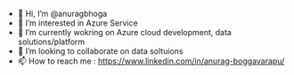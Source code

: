 - 👋 Hi, I’m @anuragbhoga
- 👀 I’m interested in Azure Service
- 🌱 I’m currently wokring on Azure cloud development, data solutions/platform
- 💞️ I’m looking to collaborate on data soltuions
- 📫 How to reach me : https://www.linkedin.com/in/anurag-boggavarapu/

<!---
anuragbhoga/anuragbhoga is a ✨ special ✨ repository because its `README.md` (this file) appears on your GitHub profile.
You can click the Preview link to take a look at your changes.
--->
